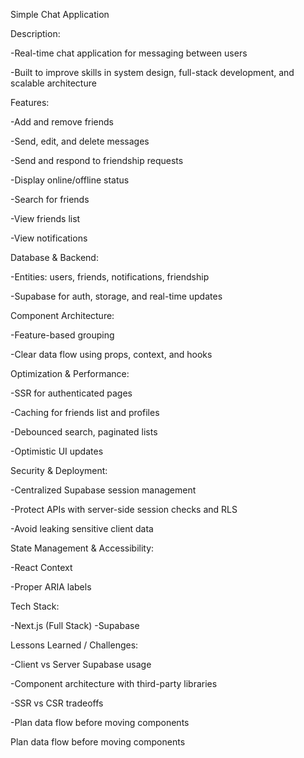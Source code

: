 Simple Chat Application

Description:

-Real-time chat application for messaging between users

-Built to improve skills in system design, full-stack development, and scalable architecture

Features:

-Add and remove friends

-Send, edit, and delete messages

-Send and respond to friendship requests

-Display online/offline status

-Search for friends

-View friends list

-View notifications

Database & Backend:

-Entities: users, friends, notifications, friendship

-Supabase for auth, storage, and real-time updates

Component Architecture:

-Feature-based grouping

-Clear data flow using props, context, and hooks

Optimization & Performance:

-SSR for authenticated pages

-Caching for friends list and profiles

-Debounced search, paginated lists

-Optimistic UI updates

Security & Deployment:

-Centralized Supabase session management

-Protect APIs with server-side session checks and RLS

-Avoid leaking sensitive client data

State Management & Accessibility:

-React Context

-Proper ARIA labels

Tech Stack:

-Next.js (Full Stack)
-Supabase

Lessons Learned / Challenges:

-Client vs Server Supabase usage

-Component architecture with third-party libraries

-SSR vs CSR tradeoffs

-Plan data flow before moving components


Plan data flow before moving components
